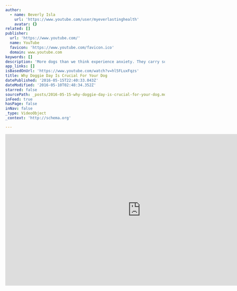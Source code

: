 ```yaml
---
author:
  - name: Beverly Isla
    url: 'https://www.youtube.com/user/myeverlastinghealth'
    avatar: {}
related: []
publisher:
  url: 'https://www.youtube.com/'
  name: YouTube
  favicon: 'https://www.youtube.com/favicon.ico'
  domain: www.youtube.com
keywords: []
description: 'More dogs than we think experience anxiety. They carry so much for us energetically, the least we can do is make sure they get the time they need with their pack of canine friends. This video features rescued dogs Shania and Sophie.'
app_links: []
isBasedOnUrl: 'https://www.youtube.com/watch?v=hl5FLuxFqzs'
title: Why Doggie Day Is Crucial For Your Dog
datePublished: '2016-05-15T22:40:33.043Z'
dateModified: '2016-05-10T02:48:34.352Z'
starred: false
sourcePath: _posts/2016-05-15-why-doggie-day-is-crucial-for-your-dog.md
inFeed: true
hasPage: false
inNav: false
_type: VideoObject
_context: 'http://schema.org'

---
```

<iframe src="https://cdn.embedly.com/widgets/media.html?src=https%3A%2F%2Fwww.youtube.com%2Fembed%2Fhl5FLuxFqzs%3Ffeature%3Doembed&amp;url=https%3A%2F%2Fwww.youtube.com%2Fwatch%3Fv%3Dhl5FLuxFqzs&amp;image=https%3A%2F%2Fi.ytimg.com%2Fvi%2Fhl5FLuxFqzs%2Fhqdefault.jpg&amp;key=b7d04c9b404c499eba89ee7072e1c4f7&amp;type=text%2Fhtml&amp;schema=youtube" width="854" height="480" scrolling="no" frameborder="0" allowfullscreen="" style=""></iframe>